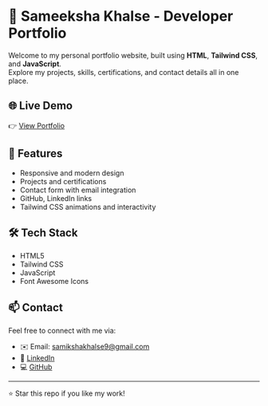 # 💼 Sameeksha Khalse - Developer Portfolio

Welcome to my personal portfolio website, built using **HTML**, **Tailwind CSS**, and **JavaScript**.  
Explore my projects, skills, certifications, and contact details all in one place.

## 🌐 Live Demo
👉 [View Portfolio](https://samiksha2707.github.io/Protfolio/)

## 🚀 Features
- Responsive and modern design
- Projects and certifications
- Contact form with email integration
- GitHub, LinkedIn links
- Tailwind CSS animations and interactivity

## 🛠️ Tech Stack
- HTML5
- Tailwind CSS
- JavaScript
- Font Awesome Icons

## 📫 Contact
Feel free to connect with me via:
- ✉️ Email: samikshakhalse9@gmail.com
- 🔗 [LinkedIn](https://www.linkedin.com/in/sameeksha-khalse-32401227b/)
- 💻 [GitHub](https://github.com/Samiksha2707)

---

⭐ Star this repo if you like my work!
